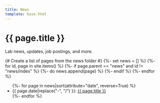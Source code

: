 ```yaml
---
title: News
template: base.html
---
```


# {{ page.title }}

<p class="lead">
Lab news, updates, job postings, and more.
</p>

{# Create a list of pages from the news folder #}
{%- set news = [] %}
{%- for id, page in site.items() %}
  {%- if page.parent == "news" and id != "news/index" %}
    {%- do news.append(page) %}
  {%- endif %}
{%- endfor %}

<ul class="mt-4">
{%- for page in news|sort(attribute="date", reverse=True) %}
<li class="mb-2">
<span class="text-muted f-6">{{ page.date|replace("-", "/") }}:</span>
<a href="/{{ page.path }}">{{ page.title }}</a>
</li>
{%- endfor %}
</ul>
